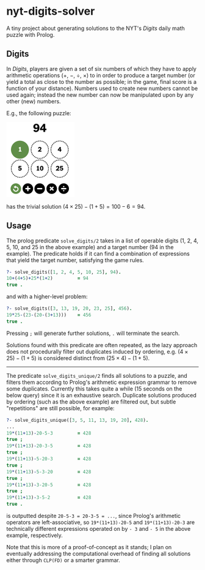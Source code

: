 # nyt-digits-solver

A tiny project about generating solutions to the NYT's *Digits* daily math puzzle with Prolog.

## Digits

In *Digits*, players are given a set of six numbers of which they have to apply arithmetic operations ($+$, $-$, $\div$, $\times$) to in order to produce a target number (or yield a total as close to the number as possible; in the game, final score is a function of your distance). Numbers used to create new numbers cannot be used again; instead the new number can now be manipulated upon by any other (new) numbers.

E.g., the following puzzle:

<img src="digits_ex_94.png" alt="Digits example" style="zoom: 50%;" />

has the trivial solution $(4\times 25)-(1+5)=100-6=94$.

## Usage

The prolog predicate `solve_digits/2` takes in a list of operable digits (1, 2, 4, 5, 10, and 25 in the above example) and a target number (94 in the example). The predicate holds if it can find a combination of expressions that yield the target number, satisfying the game rules.

```prolog
?- solve_digits([1, 2, 4, 5, 10, 25], 94).
10+(4+5)+25*(1+2)         = 94
true .
```

and with a higher-level problem:

```prolog
?- solve_digits([3, 13, 19, 20, 23, 25], 456).
19*25-(23-(20-(3+13)))    = 456
true .
```

Pressing `;` will generate further solutions, `.` will terminate the search.

Solutions found with this predicate are often repeated, as the lazy approach does not procedurally filter out duplicates induced by ordering, e.g. $(4\times 25)-(1+5)$ is considered distinct from $(25\times 4)-(1+5)$.

---

The predicate `solve_digits_unique/2` finds all solutions to a puzzle, and filters them according to Prolog's arithmetic expression grammar to remove some duplicates. Currently this takes quite a while (15 seconds on the below query) since it is an exhaustive search. Duplicate solutions produced by ordering (such as the above example) are filtered out, but subtle "repetitions" are still possible, for example:

```prolog
?- solve_digits_unique([3, 5, 11, 13, 19, 20], 428).
...
19*(11+13)-20-5-3         = 428
true ;
19*(11+13)-20-3-5         = 428
true ;
19*(11+13)-5-20-3         = 428
true ;
19*(11+13)-5-3-20         = 428
true ;
19*(11+13)-3-20-5         = 428
true ;
19*(11+13)-3-5-2          = 428
true .
```

is outputted despite `20-5-3 = 20-3-5 = ...`, since Prolog's arithmetic operators are left-associative, so `19*(11+13)-20-5` and `19*(11+13)-20-3` are technically different expressions operated on by `- 3` and `- 5` in the above example, respectively.

Note that this is more of a proof-of-concept as it stands; I plan on eventually addressing the computational overhead of finding all solutions either through `CLP(FD)` or a smarter grammar.
